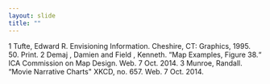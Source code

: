 ```yaml
---
layout: slide
title: ""
---
```


<section data-background-image="assets/images/Slide28.png" data-background-size="90%" data-background-position="center"></section>

<section markdown="1">  
1 Tufte, Edward R. Envisioning Information. Cheshire, CT: Graphics, 1995. 50. Print.  
2 Demaj , Damien and Field , Kenneth. “Map Examples, Figure 38.“ ICA Commission on Map Design. Web. 7 Oct. 2014.  
3 Munroe, Randall. “Movie Narrative Charts" XKCD, no. 657. Web. 7 Oct. 2014.  
</section>